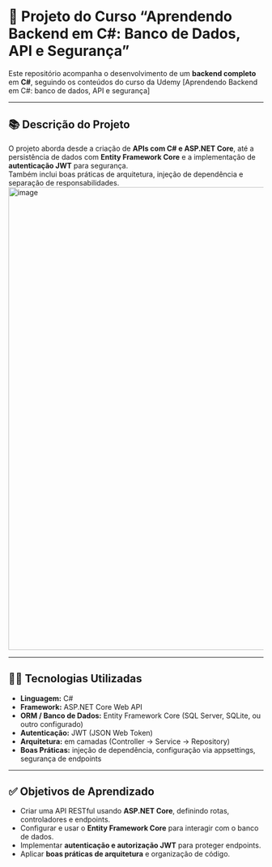 # 🎯 Projeto do Curso “Aprendendo Backend em C#: Banco de Dados, API e Segurança”

Este repositório acompanha o desenvolvimento de um **backend completo** em **C#**, seguindo os conteúdos do curso da Udemy [Aprendendo Backend em C#: banco de dados, API e segurança]

---

## 📚 Descrição do Projeto

O projeto aborda desde a criação de **APIs com C# e ASP.NET Core**, até a persistência de dados com **Entity Framework Core** e a implementação de **autenticação JWT** para segurança.  
Também inclui boas práticas de arquitetura, injeção de dependência e separação de responsabilidades.
<img  height="914" alt="image" src="https://github.com/user-attachments/assets/d91378f4-a65a-444e-a240-73b5214b5578" />

---

## 🧑‍💻 Tecnologias Utilizadas

- **Linguagem:** C#  
- **Framework:** ASP.NET Core Web API  
- **ORM / Banco de Dados:** Entity Framework Core (SQL Server, SQLite, ou outro configurado)  
- **Autenticação:** JWT (JSON Web Token)  
- **Arquitetura:** em camadas (Controller → Service → Repository)  
- **Boas Práticas:** injeção de dependência, configuração via appsettings, segurança de endpoints  

---

## ✅ Objetivos de Aprendizado

- Criar uma API RESTful usando **ASP.NET Core**, definindo rotas, controladores e endpoints.  
- Configurar e usar o **Entity Framework Core** para interagir com o banco de dados.  
- Implementar **autenticação e autorização JWT** para proteger endpoints.  
- Aplicar **boas práticas de arquitetura** e organização de código.  




